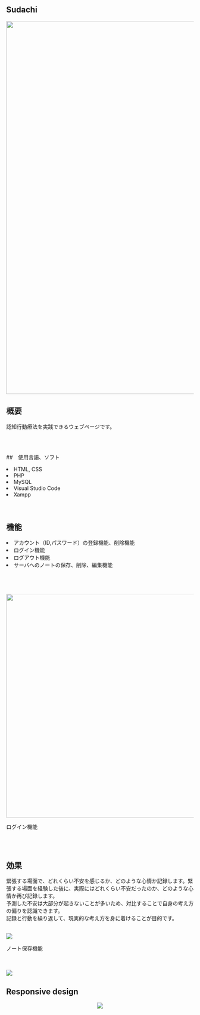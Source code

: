 ## Sudachi

<img width = "1000px" src = "https://github.com/ssk889/Sudachi/assets/67347289/eeb9a994-66e7-49a5-b252-9c4103db870a">


## 概要
<p>認知行動療法を実践できるウェブページです。</p><br><br>

##　使用言語、ソフト
<li>HTML, CSS</li>
<li>PHP</li>
<li>MySQL</li>
<li>Visual Studio Code</li>
<li>Xampp</li>
<br><br>


## 機能
<li>アカウント（ID,パスワード）の登録機能、削除機能</li>
<li>ログイン機能</li>
<li>ログアウト機能</li>
<li>サーバへのノートの保存、削除、編集機能</li>
<br>
<br><br><br>

<img width = "600px" src = "https://github.com/ssk889/Sudachi/assets/67347289/5a76b893-45a8-4dbd-8e2a-56fdb86b6da1">
<p>ログイン機能</p>

<br><br>

## 効果
<p>緊張する場面で、どれくらい不安を感じるか、どのような心情か記録します。緊張する場面を経験した後に、実際にはどれくらい不安だったのか、どのような心情か再び記録します。<br>
  予測した不安は大部分が起きないことが多いため、対比することで自身の考え方の偏りを認識できます。<br>
  記録と行動を繰り返して、現実的な考え方を身に着けることが目的です。</p><br>
  
<img src="https://github.com/ssk889/Sudachi/assets/67347289/97c953cc-717a-4af5-9c23-7f21ef1d2eeb">
<p>ノート保存機能</p>
<br><br>
<img src="https://user-images.githubusercontent.com/67347289/132307975-6fdb3f16-c635-4d1f-b3b6-d0cbc1b2d001.png">

## Responsive design
<p align="center">
  <img src="https://user-images.githubusercontent.com/67347289/132310296-57c7a0d6-fd95-463b-9f50-7746b0d24b6d.png">
</p>

  


